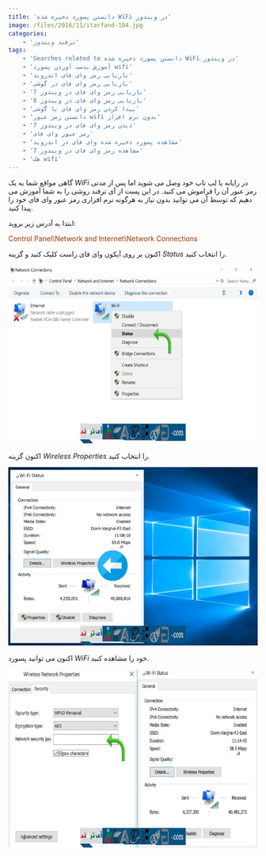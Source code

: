 ```yaml
---
title: 'دانستن پسورد ذخیره شده WiFi در ویندوز'
image: /files/2016/11/itarfand-104.jpg
categories:
    - 'ترفند ویندوز'
tags:
    - 'Searches related to دانستن پسورد ذخیره شده WiFi در ویندوز'
    - 'آموزش بدست آوردن پسورد wifi'
    - 'بازیابی رمز وای فای اندروید'
    - 'بازیابی رمز وای فای در گوشی'
    - 'بازیابی رمز وای فای در ویندوز 7'
    - 'بازیابی رمز وای فای در ویندوز 8'
    - 'پيدا كردن رمز واي فاي با گوشی'
    - 'دانستن رمز عبور wifi بدون نرم افزار'
    - 'دیدن رمز وای فای در ویندوز 7'
    - 'رمز عبور وای فای'
    - 'مشاهده پسورد ذخیره شده وای فای در اندروید'
    - 'مشاهده رمز وای فای در ویندوز 7'
    - 'هک wifi'
---
```


گاهی مواقع شما به یک *WiFi* در رایانه یا لپ تاپ خود وصل می شوید اما پس از مدتی رمز عبور آن را فراموش می کنید. در این پست از آی ترفند روشی را به شما آموزش می دهیم که توسط آن می توانید بدون نیاز به هرگونه نرم افزاری رمز عبور وای فای خود را پیدا کنید.

ابتدا به آدرس زیر بروید:

<span style="color: #993300;">Control Panel\\Network and Internet\\Network Connections</span>

اکنون بر روی آیکون وای فای راست کلیک کنید و گزینه *Status* را انتخاب کنید.

![itarfand-101](/files/2016/11/itarfand-101.jpg)

اکنون گزینه *Wireless Properties* را انتخاب کنید.

![itarfand-102](/files/2016/11/itarfand-102.jpg)

اکنون می توانید پسورد *WiFi* خود را مشاهده کنید.

![itarfand-103](/files/2016/11/itarfand-103.jpg)